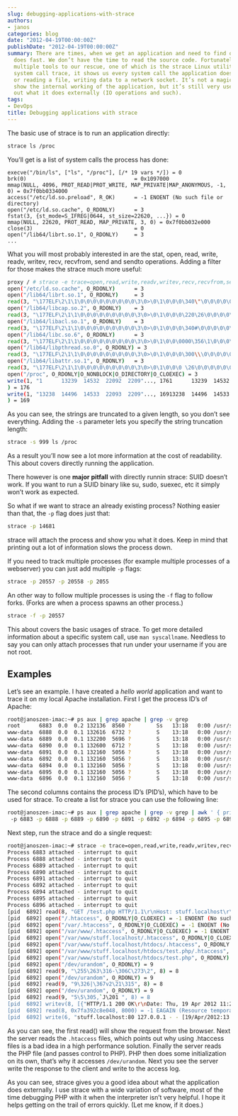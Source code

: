 ```yaml
---
slug: debugging-applications-with-strace
authors:
- janos
categories: blog
date: "2012-04-19T00:00:00Z"
publishDate: "2012-04-19T00:00:00Z"
summary: There are times, when we get an application and need to find out what it
  does fast. We don’t have the time to read the source code. Fortunately there are
  multiple tools to our rescue, one of which is the strace Linux utility. strace means
  system call trace, it shows us every system call the application does, such as opening
  or reading a file, writing data to a network socket. It’s not a magic pill, it won’t
  show the internal working of the application, but it’s still very useful to find
  out what it does externally (IO operations and such).
tags:
- DevOps
title: Debugging applications with strace
---
```


The basic use of strace is to run an application directly:

```bash
strace ls /proc
```

You’ll get is a list of system calls the process has done:

```
execve("/bin/ls", ["ls", "/proc"], [/* 19 vars */]) = 0
brk(0)                                  = 0x1097000
mmap(NULL, 4096, PROT_READ|PROT_WRITE, MAP_PRIVATE|MAP_ANONYMOUS, -1, 0) = 0x7f0bb0334000
access("/etc/ld.so.preload", R_OK)      = -1 ENOENT (No such file or directory)
open("/etc/ld.so.cache", O_RDONLY)      = 3
fstat(3, {st_mode=S_IFREG|0644, st_size=22620, ...}) = 0
mmap(NULL, 22620, PROT_READ, MAP_PRIVATE, 3, 0) = 0x7f0bb032e000
close(3)                                = 0
open("/lib64/librt.so.1", O_RDONLY)     = 3
...
```

What you will most probably interested in are the stat, open, read, write, readv, writev, recv, recvfrom, send and sendto operations. Adding a filter for those makes the strace much more useful:

```bash
proxy / # strace -e trace=open,read,write,readv,writev,recv,recvfrom,send,sendto ls /proc
open("/etc/ld.so.cache", O_RDONLY)      = 3
open("/lib64/librt.so.1", O_RDONLY)     = 3
read(3, "\177ELF\2\1\1\0\0\0\0\0\0\0\0\0\3\0>\0\1\0\0\0\340\"\0\0\0\0\0\0"..., 832) = 832
open("/lib64/libcap.so.2", O_RDONLY)    = 3
read(3, "\177ELF\2\1\1\0\0\0\0\0\0\0\0\0\3\0>\0\1\0\0\0\220\26\0\0\0\0\0\0"..., 832) = 832
open("/lib64/libacl.so.1", O_RDONLY)    = 3
read(3, "\177ELF\2\1\1\0\0\0\0\0\0\0\0\0\3\0>\0\1\0\0\0\340#\0\0\0\0\0\0"..., 832) = 832
open("/lib64/libc.so.6", O_RDONLY)      = 3
read(3, "\177ELF\2\1\1\0\0\0\0\0\0\0\0\0\3\0>\0\1\0\0\0000\356\1\0\0\0\0\0"..., 832) = 832
open("/lib64/libpthread.so.0", O_RDONLY) = 3
read(3, "\177ELF\2\1\1\0\0\0\0\0\0\0\0\0\3\0>\0\1\0\0\0\300\\\0\0\0\0\0\0"..., 832) = 832
open("/lib64/libattr.so.1", O_RDONLY)   = 3
read(3, "\177ELF\2\1\1\0\0\0\0\0\0\0\0\0\3\0>\0\1\0\0\0 \26\0\0\0\0\0\0"..., 832) = 832
open("/proc", O_RDONLY|O_NONBLOCK|O_DIRECTORY|O_CLOEXEC) = 3
write(1, "1      13239  14532  22092  2209"..., 1761      13239  14532  22092  22094  22096  247  447  574  8517	  cpuinfo  fairsched   filesystems  kmsg     locks    mounts  self  swaps  sysrq-trigger  uptime	     version  vz
) = 176
write(1, "13238  14496  14533  22093  2209"..., 16913238  14496  14533  22093  22095  22097  446  559  649  cmdline  devices  fairsched2  fs	    loadavg  meminfo  net     stat  sys    sysvipc	  user_beancounters  vmstat
) = 169
```

As you can see, the strings are truncated to a given length, so you don’t see everything. Adding the `-s` parameter lets you specify the string truncation length:

```bash
strace -s 999 ls /proc
```

As a result you’ll now see a lot more information at the cost of readability. This about covers directly running the application.

There however is one **major pitfall** with directly runnin strace: SUID doesn’t work. If you want to run a SUID binary like su, sudo, suexec, etc it simply won’t work as expected.

So what if we want to strace an already existing process? Nothing easier than that, the `-p` flag does just that:

```bash
strace -p 14681
```

strace will attach the process and show you what it does. Keep in mind that printing out a lot of information slows the process down.

If you need to track multiple processes (for example multiple processes of a webserver) you can just add multiple `-p` flags:

```bash
strace -p 20557 -p 20558 -p 2055
```

An other way to follow multiple processes is using the `-f` flag to follow forks. (Forks are when a process spawns an other process.)

```bash
strace -f -p 20557
```

This about covers the basic usages of strace. To get more detailed information about a specific system call, use `man syscallname`. Needless to say you can only attach processes that run under your username if you are not root.

## Examples

Let’s see an example. I have created a _hello world_ application and want to trace it on my local Apache installation. First I get the process ID’s of Apache:

```bash
root@janoszen-imac:~# ps aux | grep apache | grep -v grep 
root      6883  0.0  0.2 132136  8560 ?        Ss   13:18   0:00 /usr/sbin/apache2 -k start
www-data  6888  0.0  0.1 132616  6732 ?        S    13:18   0:00 /usr/sbin/apache2 -k start
www-data  6889  0.0  0.1 132200  5696 ?        S    13:18   0:00 /usr/sbin/apache2 -k start
www-data  6890  0.0  0.1 132600  6712 ?        S    13:18   0:00 /usr/sbin/apache2 -k start
www-data  6891  0.0  0.1 132160  5056 ?        S    13:18   0:00 /usr/sbin/apache2 -k start
www-data  6892  0.0  0.1 132160  5056 ?        S    13:18   0:00 /usr/sbin/apache2 -k start
www-data  6894  0.0  0.1 132160  5056 ?        S    13:18   0:00 /usr/sbin/apache2 -k start
www-data  6895  0.0  0.1 132160  5056 ?        S    13:18   0:00 /usr/sbin/apache2 -k start
www-data  6896  0.0  0.1 132160  5056 ?        S    13:18   0:00 /usr/sbin/apache2 -k start
```

The second columns contains the process ID’s (PID’s), which have to be used for strace. To create a list for strace you can use the following line:

```bash
root@janoszen-imac:~# ps aux | grep apache | grep -v grep | awk ' { print $2 } ' | xargs -i echo -n ' -p {}'
 -p 6883 -p 6888 -p 6889 -p 6890 -p 6891 -p 6892 -p 6894 -p 6895 -p 6896
```

Next step, run the strace and do a single request:

```bash
root@janoszen-imac:~# strace -e trace=open,read,write,readv,writev,recv,recvfrom,send,sendto -s 999 -p 6883 -p 6888 -p 6889 -p 6890 -p 6891 -p 6892 -p 6894 -p 6895 -p 6896
Process 6883 attached - interrupt to quit
Process 6888 attached - interrupt to quit
Process 6889 attached - interrupt to quit
Process 6890 attached - interrupt to quit
Process 6891 attached - interrupt to quit
Process 6892 attached - interrupt to quit
Process 6894 attached - interrupt to quit
Process 6895 attached - interrupt to quit
Process 6896 attached - interrupt to quit
[pid  6892] read(8, "GET /test.php HTTP/1.1\r\nHost: stuff.localhost\r\nUser-Agent: Mozilla/5.0 (X11; Ubuntu; Linux x86_64; rv:11.0) Gecko/20100101 Firefox/11.0\r\nAccept: text/html,application/xhtml+xml,application/xml;q=0.9,*/*;q=0.8\r\nAccept-Language: en-us,en;q=0.5\r\nAccept-Encoding: gzip, deflate\r\nConnection: keep-alive\r\nReferer: http://stuff.localhost/\r\nCache-Control: max-age=0\r\n\r\n", 8000) = 361
[pid  6892] open("/.htaccess", O_RDONLY|O_CLOEXEC) = -1 ENOENT (No such file or directory)
[pid  6892] open("/var/.htaccess", O_RDONLY|O_CLOEXEC) = -1 ENOENT (No such file or directory)
[pid  6892] open("/var/www/.htaccess", O_RDONLY|O_CLOEXEC) = -1 ENOENT (No such file or directory)
[pid  6892] open("/var/www/stuff.localhost/.htaccess", O_RDONLY|O_CLOEXEC) = -1 ENOENT (No such file or directory)
[pid  6892] open("/var/www/stuff.localhost/htdocs/.htaccess", O_RDONLY|O_CLOEXEC) = -1 ENOENT (No such file or directory)
[pid  6892] open("/var/www/stuff.localhost/htdocs/test.php/.htaccess", O_RDONLY|O_CLOEXEC) = -1 ENOTDIR (Not a directory)
[pid  6892] open("/var/www/stuff.localhost/htdocs/test.php", O_RDONLY) = 9
[pid  6892] open("/dev/urandom", O_RDONLY) = 9
[pid  6892] read(9, "\255\263\316-\306C\273\2", 8) = 8
[pid  6892] open("/dev/urandom", O_RDONLY) = 9
[pid  6892] read(9, "9\326|\367v2\21\315", 8) = 8
[pid  6892] open("/dev/urandom", O_RDONLY) = 9
[pid  6892] read(9, "5\5\305,`J\201 ", 8) = 8
[pid  6892] writev(8, [{"HTTP/1.1 200 OK\r\nDate: Thu, 19 Apr 2012 11:29:29 GMT\r\nServer: Apache/2.2.20 (Ubuntu)\r\nX-Powered-By: PHP/5.3.6-13ubuntu3.6\r\nVary: Accept-Encoding\r\nContent-Encoding: gzip\r\nContent-Length: 32\r\nKeep-Alive: timeout=5, max=100\r\nConnection: Keep-Alive\r\nContent-Type: text/html\r\n\r\n", 273}, {"\37\213\10\0\0\0\0\0\0\3", 10}, {"\363H\315\311\311W\10\317/\312IQ\4\0", 14}, {"\243\34)\34\f\0\0\0", 8}], 4) = 305
[pid  6892] read(8, 0x7fa392c8e048, 8000) = -1 EAGAIN (Resource temporarily unavailable)
[pid  6892] write(6, "stuff.localhost:80 127.0.0.1 - - [19/Apr/2012:13:29:29 +0200] \"GET /test.php HTTP/1.1\" 200 305 \"http://stuff.localhost/\" \"Mozilla/5.0 (X11; Ubuntu; Linux x86_64; rv:11.0) Gecko/20100101 Firefox/11.0\"\n", 200) = 200
```

As you can see, the first read() will show the request from the browser. Next the server reads the `.htaccess` files, which points out why using .htaccess files is a bad idea in a high performance solution. Finally the server reads the PHP file (and passes control to PHP). PHP then does some initialization on its own, that’s why it accesses `/dev/urandom`. Next you see the server write the response to the client and write to the access log.

As you can see, strace gives you a good idea about what the application does externally. I use strace with a wide variation of software, most of the time debugging PHP with it when the interpreter isn’t very helpful. I hope it helps getting on the trail of errors quickly. (Let me know, if it does.)
